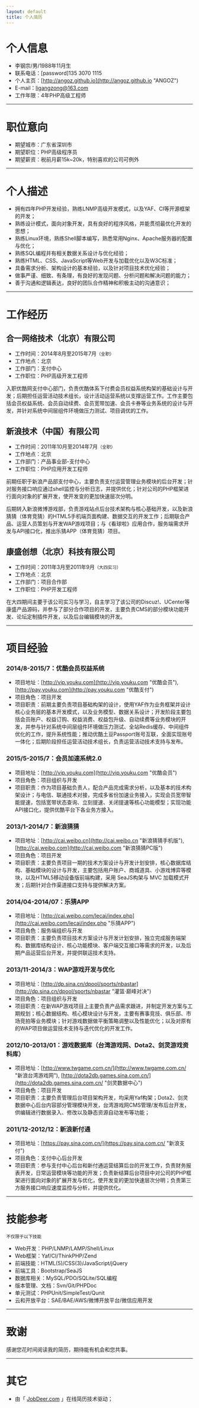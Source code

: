 ```yaml
---
layout: default
title: 个人简历
---
```



# 个人信息

 - 李钢宗/男/1988年11月生 
 - 联系电话：[password]135 3070 1115
 - 个人主页：[http://angoz.github.io](http://angoz.github.io "ANGOZ")
 - E-mail：<ligangzong@163.com>
 - 工作年限：4年PHP高级工程师

---

# 职位意向
 - 期望城市：广东省深圳市
 - 期望职位：PHP高级程序员
 - 期望薪资：税前月薪15k~20k，特别喜欢的公司可例外

---

# 个人描述
 - 拥有四年PHP开发经验，熟练LNMP高级开发模式，以及YAF、CI等开源框架的开发；
 - 熟练设计模式，面向对象开发，具有良好的程序风格，并能贯彻最优化开发的思想； 
 - 熟练Linux环境，熟练Shell脚本编写，熟悉常用Nginx、Apache服务器的配置与优化； 
 - 熟练SQL编程并有相关数据关系设计与优化经验； 
 - 熟练HTML、CSS、JavaScript等Web开发与加载优化以及W3C标准；
 - 具备需求分析、架构设计的基本经验，以及针对项目技术优化经验；
 - 做事严谨、细致、有条理，有良好的发现问题、分析问题和解决问题的能力；
 - 善于沟通和逻辑表达，良好的团队合作精神和积极主动的沟通意识；

---

# 工作经历

## 合一网络技术（北京）有限公司
 - 工作时间：2014年8月至2015年7月```（全职）```
 - 工作地点：北京
 - 工作部门：支付中心
 - 工作职位：PHP高级开发工程师
  
入职优酷网支付中心部门，负责优酷体系下付费会员权益系统构架的基础设计与开发；后期担任运营活动技术组长，设计活动运营系统以支撑运营工作。工作主要包括会员权益系统、会员自动续费、会员宽带加速、会员卡券等业务系统的设计与开发，并针对系统中间层组件环境做压力测试、项目调优的工作。

## 新浪技术（中国）有限公司
 - 工作时间：2011年10月至2014年7月```（全职）```
 - 工作地点：北京
 - 工作部门：产品事业部-支付中心
 - 工作职位：PHP应用开发工程师

前期任职于新浪产品部支付中心，主要负责支付运营管理业务模块的后台开发；针对服务接口响应通过shell监控与分析日志，并提供优化；针对公司的PHP框架进行面向对象的扩展开发，使开发变的更加快速层次分明。

后期转入新浪微博游戏部，负责游戏站点后台技术架构与核心基础开发，以及新浪猜猜（体育竞猜）的HTML5手机端页面构建、数据交互的开发工作；后期联合产品、运营人员策划与开发WAP游戏项目；与《看球啦》应用合作，服务端需求开发与API接口化，推出乐猜APP（体育竞猜）项目。

## 康盛创想（北京）科技有限公司
 - 工作时间：2011年3月至2011年9月```（大四实习）```
 - 工作地点：北京
 - 工作部门：项目合作部
 - 工作职位：PHP开发工程师

在大四期间主要于该公司实习与学习，自主学习了该公司的Discuz!、UCenter等康盛产品源码，并参与了部分合作项目的开发，主要负责CMS的部分模块功能开发、论坛定制插件开发，以及后台编辑模块的开发。

---

# 项目经验

### 2014/8-2015/7：优酷会员权益系统
 - 项目地址：[http://vip.youku.com](http://vip.youku.com "优酷会员"), [http://pay.youku.com](http://pay.youku.com "优酷支付")
 - 项目角色：项目开发
 - 项目职责：前期主要负责项目基础构架的设计，使用YAF作为业务框架并设计核心业务层的基本开发模式，以及业务模型、数据关系设计；开发阶段主要包括会员账户、权益订购、权益消费、权益包升级、自动续费等业务模块的开发，并参与针对系统中间层组件环境做压力测试、全站Redis缓存、中间组件优化的工作，提升系统性能；推动优酷土豆Passport账号互联，全面实现账号一体化；后期阶段担任运营活动技术组长，负责运营活动技术支持与发布。

### 2015/5-2015/7：会员加速系统2.0
 - 项目地址：[http://vip.youku.com](http://vip.youku.com "优酷会员")
 - 项目角色：项目组织与开发
 - 项目职责：作为项目基础负责人，配合产品完成需求分析，以及基本的技术构架设计；与电信、联通技术对接，完成多省份加速业务接入，实现会员宽带智能提速，包括宽带状态查询、立刻提速、关闭提速等核心功能模型；实现功能API接口化，提供优酷平台下各业务方接入。

### 2013/1-2014/7：新浪猜猜
 - 项目地址：[http://cai.weibo.cn](http://cai.weibo.cn "新浪猜猜手机版"), [http://cai.weibo.com](http://cai.weibo.com "新浪猜猜PC版")
 - 项目角色：项目开发
 - 项目职责：主要负责项目一期的技术方案设计与开发计划安排，核心数据库结构、基础模块的设计与开发，主要包括用户账户、商城道具、小游戏博弈等模块，以及HTML5移动设备版前端构建，采用 SeaJS构架与 MVC 加载模式开发；后期针对合作渠道接口支持与提供解决方案。

### 2014/04-2014/07：乐猜APP
 - 项目地址：[http://cai.weibo.com/lecai/index.php](http://cai.weibo.com/lecai/index.php "乐猜APP")
 - 项目角色：服务端组织与开发
 - 项目职责：主要负责项目技术方案设计与开发计划安排，独立完成服务端架构、数据库结构设计、核心功能模块、客户端交互接口等需求的开发，以及后期产品运营后台开发，并提供联运技术支持。

### 2013/11-2014/3：WAP游戏开发与优化
 - 项目地址：[http://dp.sina.cn/dpool/sports/nbastar](http://dp.sina.cn/dpool/sports/nbastar "灌篮·巅峰对决")
 - 项目角色：项目组织与开发
 - 项目职责：在新WAP游戏项目上主要负责产品需求跟进，并制定开发方案与工期规划；核心数据结构、核心模块设计与开发，主要有赛事竞技、俱乐部、市场竞拍等业务模块；针对游戏数据做平衡策略调整以及性能优化；以及对原有的WAP项目做运营技术支持与迭代优化的开发工作。

### 2012/10-2013/01：游戏数据库（台湾游戏网、Dota2、剑灵游戏资料库）
 - 项目地址：[http://www.twgame.com.cn/](http://www.twgame.com.cn/ "新浪台湾游戏网"), [http://dota2db.games.sina.com.cn/](http://dota2db.games.sina.com.cn/ "剑灵数据中心")
 - 项目角色：项目开发
 - 项目职责：主要负责管理后台项目架构开发，均采用Yaf构架；Dota2、剑灵数据中心后台内容部分管理模块开发，台湾游戏网CMS管理/发布后台开发，供编辑进行数据录入、修改以及静态资源自动发布等功能；

### 2011/12-2012/12：新浪新付通
 - 项目地址：[https://pay.sina.com.cn/](https://pay.sina.com.cn/ "新浪支付")
 - 项目角色：支付中心后台开发
 - 项目职责：参与支付中心后台和新付通运营结算后台的开发工作，负责财务报表开发，日常运营模块等功能的开发；负责新结算后台项目中对公司的PHP框架进行面向对象的扩展开发与优化，使开发变的更加快速层次分明；负责第三方服务接口响应速度监控与分析，并提供优化。


---

# 技能参考
```不仅限于以下技能```

- Web开发：PHP/LNMP/LAMP/Shell/Linux
- Web框架：Yaf/CI/ThinkPHP/Zend
- 前端技能：HTML(5)/CSS(3)/JavaScript/jQuery
- 前端工具：Bootstrap/SeaJS
- 数据库相关：MySQL/PDO/SQLite/SQL编程
- 版本管理、文档：Svn/Git/PHPDoc
- 单元测试：PHPUnit/SimpleTest/Qunit
- 云和开放平台：SAE/BAE/AWS/微博开放平台/微信应用开发

---

# 致谢
感谢您花时间阅读我的简历，期待能有机会和您共事。

---
# 其它
 - 由「 [JobDeer.com](http://www.jobdeer.com) 」在线简历技术驱动；
